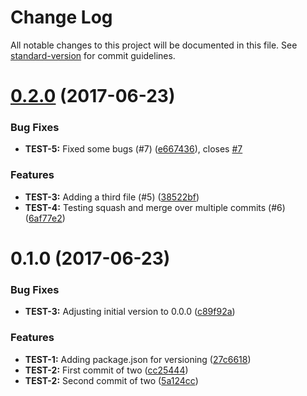 # Change Log

All notable changes to this project will be documented in this file. See [standard-version](https://github.com/conventional-changelog/standard-version) for commit guidelines.

<a name="0.2.0"></a>
# [0.2.0](https://github.com/qhr-kyle/conv-chang/compare/v0.1.0...v0.2.0) (2017-06-23)


### Bug Fixes

* **TEST-5:** Fixed some bugs (#7) ([e667436](https://github.com/qhr-kyle/conv-chang/commit/e667436)), closes [#7](https://github.com/qhr-kyle/conv-chang/issues/7)


### Features

* **TEST-3:** Adding a third file (#5) ([38522bf](https://github.com/qhr-kyle/conv-chang/commit/38522bf))
* **TEST-4:** Testing squash and merge over multiple commits (#6) ([6af77e2](https://github.com/qhr-kyle/conv-chang/commit/6af77e2))



<a name="0.1.0"></a>
# 0.1.0 (2017-06-23)


### Bug Fixes

* **TEST-3:** Adjusting initial version to 0.0.0 ([c89f92a](https://github.com/qhr-kyle/conv-chang/commit/c89f92a))


### Features

* **TEST-1:** Adding package.json for versioning ([27c6618](https://github.com/qhr-kyle/conv-chang/commit/27c6618))
* **TEST-2:** First commit of two ([cc25444](https://github.com/qhr-kyle/conv-chang/commit/cc25444))
* **TEST-2:** Second commit of two ([5a124cc](https://github.com/qhr-kyle/conv-chang/commit/5a124cc))
